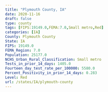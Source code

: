 ```yaml
---
title: "Plymouth County, IA"
date: 2020-11-16
draft: false
type: county
tags: [FIPS:19149.0,FEMA:7.0,Small metro,Red]
categories: [IA]
County: Plymouth County
State: IA
FIPS: 19149.0
FEMA_Region: 7.0
Population: 25177.0
NCHS_Urban_Rural_Classification: Small metro
Tests_in_prior_14_days: 1405.0
Fourteen_day_test_rate_per_100000: 5580.0
Percent_Positivity_in_prior_14_days: 0.283
Level: Red
url: /states/IA/plymouth-county
---
```



